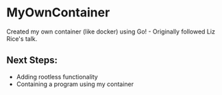 # MyOwnContainer
Created my own container (like docker) using Go! - Originally followed Liz Rice's talk.

## Next Steps:
- Adding rootless functionality
- Containing a program using my container
